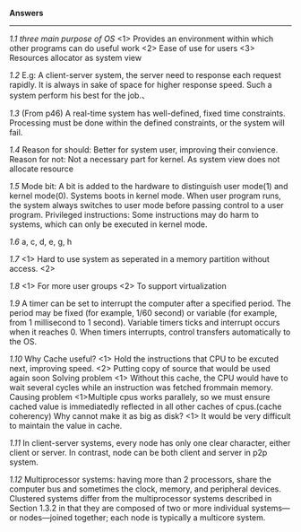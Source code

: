 **Answers**
***
*1.1 three main purpose of OS*
  <1> Provides an environment within which other programs can do useful work
  <2> Ease of use for users
  <3> Resources allocator as system view
  
*1.2*
   E.g: A client-server system, the server need to response each request rapidly. It is always in sake of space for higher response speed. Such a system perform his best for the job.、
   
  *1.3*
  (From p46) A real-time system has well-defined, fixed time constraints. Processing must be done within the defined constraints, or the system will fail.
  
  
*1.4*
Reason for should: Better for system user, improving their convience.
Reason for not: Not a necessary part for kernel. As system view does not allocate resource

*1.5*
Mode bit: A bit is added to the hardware to distinguish user mode(1) and kernel mode(0).
Systems boots in kernel mode. When user program runs, the system always switches to user mode before passing control to a user program.
Privileged instructions: Some instructions may do harm to systems, which can only be executed in kernel mode.

*1.6*
a, c, d, e, g, h

*1.7*
<1> Hard to use system as seperated in a memory partition without access.
<2> 

*1.8*
<1> For more user groups
<2> To support virtualization 

*1.9*
A timer can be set to interrupt the computer after a specified period. The period may be fixed (for example, 1/60 second) or variable (for example, from 1 millisecond to 1 second).
Variable timers ticks and interrupt occurs when it reaches 0. When timers interrupts, control transfers automatically to the OS.

*1.10*
Why Cache useful?
<1> Hold the instructions that CPU to be excuted next, improving speed.
<2> Putting copy of source that would be used again soon
Solving problem
<1> Without this cache, the CPU would have to wait several cycles while an instruction was fetched frommain memory.
Causing problem
<1>Multiple cpus works parallely, so we must ensure cached value is immediatedly reflected in all other caches of cpus.(cache coherency)
Why cannot make it as big as disk?
<1> It would be very difficult to maintain the value in cache.

*1.11*
In client-server systems, every node has only one clear character, either client or server. In contrast, node can be both client and server in p2p system. 

*1.12*
Multiprocessor systems: having more than 2 processors, share the computer bus and sometimes the clock, memory, and peripheral devices.
Clustered systems differ from the multiprocessor systems described in Section 1.3.2 in that they are composed of two or more individual systems—or nodes—joined together; each node is typically a multicore system.

